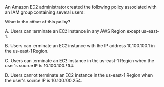 An Amazon EC2 administrator created the following policy associated with an IAM group containing several users:

What is the effect of this policy?

A. Users can terminate an EC2 instance in any AWS Region except us-east-1. 

B. Users can terminate an EC2 instance with the IP address 10.100.100.1 in the us-east-1 Region. 

C. Users can terminate an EC2 instance in the us-east-1 Region when the user's source IP is 10.100.100.254. 

D. Users cannot terminate an EC2 instance in the us-east-1 Region when the user's source IP is 10.100.100.254.